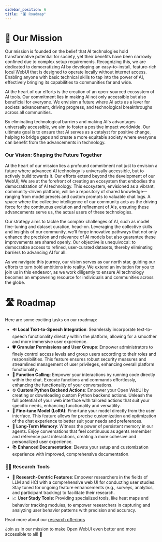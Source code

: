 ```yaml
---
sidebar_position: 6
title: "🛣️ Roadmap"
---
```


# 🎯 Our Mission

Our mission is founded on the belief that AI technologies hold transformative potential for society, yet their benefits have been narrowly confined due to complex setup requirements. Recognizing this, we are dedicated to democratizing AI by developing an easy-to-install, feature-rich local WebUI that is designed to operate locally without internet access. Enabling anyone with basic technical skills to tap into the power of AI, effectively bringing its capabilities to communities far and wide.

At the heart of our efforts is the creation of an open-sourced ecosystem of AI tools. Our commitment lies in making AI not only accessible but also beneficial for everyone. We envision a future where AI acts as a lever for societal advancement, driving progress, and technological breakthroughs across all communities.

By eliminating technological barriers and making AI's advantages universally accessible, we aim to foster a positive impact worldwide. Our ultimate goal is to ensure that AI serves as a catalyst for positive change, helping to bridge gaps and create a more equitable society where everyone can benefit from the advancements in technology.

### Our Vision: Shaping the Future Together

At the heart of our mission lies a profound commitment not just to envision a future where advanced AI technology is universally accessible, but to actively build towards it. Our efforts extend beyond the development of our WebUI; We are at the forefront of creating an ecosystem that embodies the democratization of AI technology. This ecosystem, envisioned as a vibrant, community-driven platform, will be a repository of shared knowledge—ranging from model presets and custom prompts to valuable chat logs. A space where the collective intelligence of our community acts as the driving force for the continuous evolution and refinement of AIs, ensuring these advancements serve us, the actual users of these technologies.

Our strategy aims to tackle the complex challenges of AI, such as model fine-tuning and dataset curation, head-on. Leveraging the collective skills and insights of our community, we'll forge innovative pathways that not only enhance the precision and relevance of AI models but also guarantee these improvements are shared openly. Our objective is unequivocal: to democratize access to refined, user-curated datasets, thereby eliminating barriers to advancing AI for all.

As we navigate this journey, our vision serves as our north star, guiding our efforts to turn bold ambitions into reality. We extend an invitation for you to join us in this endeavor, as we work diligently to ensure AI technology becomes an empowering resource for individuals and communities across the globe.

# 🛣️ Roadmap

Here are some exciting tasks on our roadmap:

- 🔊 **Local Text-to-Speech Integration**: Seamlessly incorporate text-to-speech functionality directly within the platform, allowing for a smoother and more immersive user experience.
- 🛡️ **Granular Permissions and User Groups**: Empower administrators to finely control access levels and group users according to their roles and responsibilities. This feature ensures robust security measures and streamlined management of user privileges, enhancing overall platform functionality.
- 🔄 **Function Calling**: Empower your interactions by running code directly within the chat. Execute functions and commands effortlessly, enhancing the functionality of your conversations.
- ⚙️ **Custom Python Backend Actions**: Empower your Open WebUI by creating or downloading custom Python backend actions. Unleash the full potential of your web interface with tailored actions that suit your specific needs, enhancing functionality and versatility.
- 🔧 **Fine-tune Model (LoRA)**: Fine-tune your model directly from the user interface. This feature allows for precise customization and optimization of the chat experience to better suit your needs and preferences.
- 🧠 **Long-Term Memory**: Witness the power of persistent memory in our agents. Enjoy conversations that feel continuous as agents remember and reference past interactions, creating a more cohesive and personalized user experience.
- 📚 **Enhanced Documentation**: Elevate your setup and customization experience with improved, comprehensive documentation.

### 🧑‍🔬 Research Tools

- 🧪 **Research-Centric Features**: Empower researchers in the fields of LLM and HCI with a comprehensive web UI for conducting user studies. Stay tuned for ongoing feature enhancements (e.g., surveys, analytics, and participant tracking) to facilitate their research.
- 📈 **User Study Tools**: Providing specialized tools, like heat maps and behavior tracking modules, to empower researchers in capturing and analyzing user behavior patterns with precision and accuracy.

Read more about our [research offerings](/research)

Join us in our mission to make Open WebUI even better and more accessible to all! 🙌
